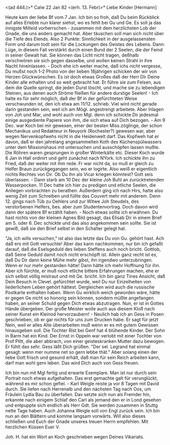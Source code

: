 <(ad 444.)>* Calw 22 Jan 82
 <(erh. 13. Febr)>*
Liebe Kinder [Hermann]

Heute kam der liebe Bf vom 7 Jan. Ich bin so froh, daß Du beim Rückblick auf alles Erlebte nun klarer siehst, wo es fehlt bei Gu und Ge. Es soll ja das innigste Mitleid vorherrschen - zusammen mit dem herzlichsten Lob der Gnade, die uns anders gemacht hat. Aber täuschen soll man sich nicht über die Tiefe des Elends. Also 2 Punkte: Sinnlichkeit in der ausgelassensten Form und darum todt sein für die Lockungen des Geistes des Lebens. Dann: Lüge, in diesem Fall verstärkt durch einen Bund der 2 Seelen, die der Feind in seiner Gewalt hat. Sie können das Licht nicht tragen, deßhalb verschwören sie sich gegen dasselbe, und wollen keinen Strahl in ihre Nacht hineinlassen. - Doch ehe ich weiter mache, daß ichs nicht vergesse, Du mußst noch 1-2 Photo von der lieben 18jährigen schicken der wir von Herzen Glückwünschen. Es ist doch etwas Großes daß der Herr Dir Deine Kinder alle erhalten und so weit gebracht hat. Er führe sie zum Felsen, aus dem die Quelle springt, die jeden Durst löscht, und mache sie zu lebendigen Steinen, aus denen auch Ströme fließen für andere durstige Seelen! - Ich halte es für sehr möglich, daß der Bf in der gefürchteten Weise verschwunden ist, den ich etwa am 11/12. schrieb. Viel wird nicht gerade darin gestanden sein, weil ich am Mögl. angestrengt arbeitete. Aber Inlagen von Joh und Mar, und wohl auch von Mgl. denn ich schickte Dir jedesmal einige ausgediente Papiere von ihm, die sich etwa auf Dich bezogen. - Am 9 Dec. war Koch bei mir gewesen, einer der besten Miss.zöglinge, der schon Mechanikus und Redakteur in Neuyork (Rochester?) gewesen war, aber wegen Nervenkopfwehs nicht in die Heidenwelt darf. Das Kopfweh hat er davon, daß er den jahrelang angesammelten Koth des Küchenspülwassers unter dem Missionshaus mit untersuchen und ausschöpfen lassen mußte. Die Röhren waren gesprungen in großer Winterkälte etc. Dieser Koch wurde 6 Jan in Hall ordinirt und geht zunächst nach NYork. Ich schickte ihn zu Fried, daß der weiter mit ihm rede. Fr war nicht da, so muß er gleich zu Helfer Braun zurückgegangen sein, wo er logirte. Also weiß er eigentlich nichts Rechtes von Dir. Ob Du ihn als Vicar kriegen könntest? Gott seis überlassen. - Dann starb am 10 Dec der kleine Joh Buhl an zurücktretenden Wasserpocken. 11 Dec hatte ich hier zu predigen und etliche Seelen, die Anliegen vorbrachten zu berathen. Außerdem ging ich nach Hirs, hatte also wenig Zeit zum Schreiben und füllte das Couvert mehr mit anderem. Denn 12. gings nach Tüb zu Oehlers und zur Witwe Joh Steudels, des verstorbenen Helfers, bes. aber zum Studentenvortrag. Doch davon wird dann der spätere Bf erzählt haben. - Noch etwas sollte ich erwähnen. Du hast nichts von der kleinen Agnes Bild gesagt, das Elisab Dir in einem Brief am 5. oder 6. Dec schickte und das also angekommen sein sollte. Sie ist gewiß, daß sie den Brief selbst in den Schalter gelegt hat.

"Ja, ich wills versuchen," ist also das letzte das Du von Gu. gehört hast. Ach daß ers mit Gott versuchte! Aber das kann nachkommen, nur bin ich gefaßt darauf, daß die Eselsgeduld des lieben Steffens auch noch bricht. Gottlob, daß Seine Geduld damit noch nicht erschöpft ist. Allein ganz recht ist es, daß Du Dir dann keine Mühe mehr gibst, ihn irgendwo unterzubringen. Wenn er nur mehr gestanden hätte! Dann hätte ich mehr Hoffnung für ihn. Aber ich fürchte, er muß noch etliche bittere Erfahrungen machen, ehe er sich selbst völlig mistraut und mit Ge. bricht. Ich bin ganz Tines Ansicht, daß Dein Besuch in Clevel. gefürchtet wurde, weil Du nur Einzelheiten von liederlichem Leben gehört hättest. Dergleichen wird auch die russische Postkarte enthalten haben. Wenn Gu wirklich weich geworden wäre, hätte er gegen Ge nicht so honorig sein können, sondern müßte angefangen haben, an seiner Schuld gegen Dich etwas abzutragen. Nun, er ist in Gottes Hände übergeben. Der große Meister wolle auch aus diesem Kloß nach seiner Kunst ein Kleinod hervorzaubern! - Neulich hab ich an Gess in Posen geschrieben, ob er gar nichts für uns zum Drucken habe. Er sagt für jetzt Nein, weil er alles Alte überarbeiten muß wenn er es mit gutem Gewissen hinausgeben soll. Die Tochter Rist bei Genf hat 4 blühende Kinder. Der Sohn in Barm hat ein Kind. Der Ernst in Oppeln war verlobt mit einer Tochter von Prof Plitt, die aber abbrach, von einer geisteskranken Mutter dazu bewogen. Er fühlt das sehr. Gess läßt Dich grüßen. "Der sel. Legrand hat einmal gesagt: wenn mer numme net so gern lebbe thät." Aber solang einen der liebe Gott frisch und gesund erhält, daß man für sein Reich arbeiten kann, darf man wohl gern leben. Das wird Dich auch von Gess freuen.

Ich bin nun mit Mgl fertig und erwarte Exemplare. Man ist nur durch sein Portrait noch etwas aufgehalten. Das erst gemachte galt für verunglückt, während es mir schon gefiel. - Karl Weigle reiste ja vor 8 Tagen mit David durch. Sie liefen nach Herrenalb und den nächsten Tag nach Oos, um Fräulein Lydia Bau zu überfallen. Dav setzte sich nun als Fremder hin, erkannte nach einigem Schlaf den Carl als jemand den er in Lond gesehen und entpuppte sich endlich als Herr Gdt. Sie werden zusammen in Stuttg nette Tage haben. Auch Johanna Weigle soll von Engl zurück sein. Ich bin nun an den Blättern und komme langsam vorwärts. Will also dieses schließen und Euch der Gnade unseres treuen Herrn empfehlen. Mit herzlichen Küssen
 Euer V.

Joh. H. hat ein Wort an Koch geschrieben wegen Deines Vikariats. 